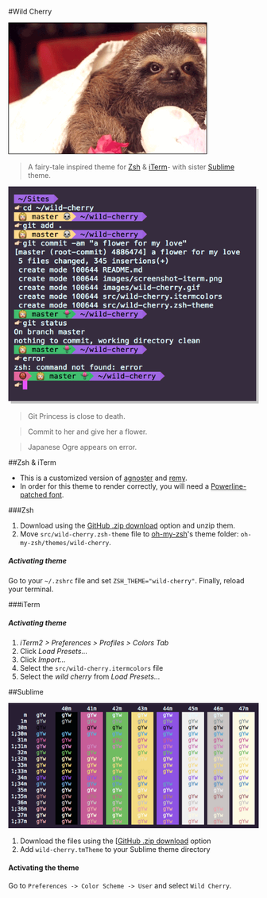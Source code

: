 #Wild Cherry

![Wild Cherry](images/wild-cherry.gif)

> A fairy-tale inspired theme for [Zsh](http://www.zsh.org/) & [iTerm](http://www.iterm2.com/)- with sister [Sublime](http://www.sublimetext.com) theme.

![iTerm Preview](images/screenshot-iterm.png)

> Git Princess is close to death.

> Commit to her and give her a flower.
 
> Japanese Ogre appears on error. 



##Zsh & iTerm

* This is a customized version of [agnoster](https://gist.github.com/3712874) and [remy](https://remysharp.com/2013/07/25/my-terminal-setup).
* In order for this theme to render correctly, you will need a [Powerline-patched font](https://gist.github.com/1595572).


###Zsh

1. Download using the [GitHub .zip download](https://github.com/mashaal/wild-cherry/archive/master.zip) option and unzip them.
2. Move `src/wild-cherry.zsh-theme` file to [oh-my-zsh](https://github.com/robbyrussell/oh-my-zsh/)'s theme folder: `oh-my-zsh/themes/wild-cherry`.

##### Activating theme

Go to your `~/.zshrc` file and set `ZSH_THEME="wild-cherry"`. Finally, reload your terminal.


###iTerm

##### Activating theme

1. *iTerm2 > Preferences > Profiles > Colors Tab*
2. Click *Load Presets...*
3. Click *Import...*
4. Select the `src/wild-cherry.itermcolors` file
5. Select the *wild cherry* from *Load Presets...*


##Sublime

![Sublime Preview](https://github.com/mbadolato/iTerm2-Color-Schemes/raw/master/screenshots/wild_cherry.png)

1. Download the files using the [[GitHub .zip download](https://github.com/mashaal/wild-cherry/archive/master.zip) option
2. Add `wild-cherry.tmTheme` to your Sublime theme directory

#### Activating the theme

Go to `Preferences -> Color Scheme -> User` and select `Wild Cherry`.


